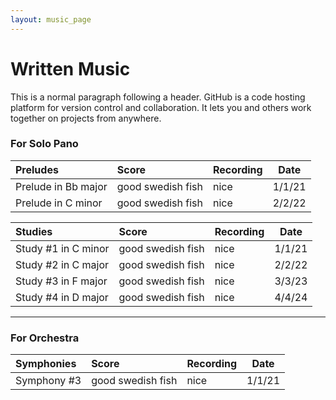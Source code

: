 ```yaml
---
layout: music_page
---
```


# Written Music

This is a normal paragraph following a header. GitHub is a code hosting platform for version control and collaboration. It lets you and others work together on projects from anywhere.

### For Solo Pano

| Preludes            | Score             | Recording | Date   |
|:--------------------|:------------------|:----------|--------|
| Prelude in Bb major | good swedish fish | nice      |1/1/21  |
| Prelude in C minor  | good swedish fish | nice      |2/2/22  |

| Studies             | Score             | Recording | Date   |
|:--------------------|:------------------|:----------|--------|
| Study #1 in C minor | good swedish fish | nice      |1/1/21  |
| Study #2 in C major | good swedish fish | nice      |2/2/22  |
| Study #3 in F major | good swedish fish | nice      |3/3/23  |
| Study #4 in D major | good swedish fish | nice      |4/4/24  |

* * *

### For Orchestra

| Symphonies          | Score             | Recording | Date   |
|:--------------------|:------------------|:----------|--------|
| Symphony #3         | good swedish fish | nice      |1/1/21  |
